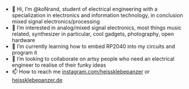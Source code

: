 - 👋 Hi, I’m @koNrand, student of electrical engineering with a specialization in electronics and information technology, in conclusion mixed signal electronics/processing
- 👀 I’m interested in analog/mixed signal electronics, most things music related, synthesizer in particular, cool gadgets, photography, open hardware
- 🌱 I’m currently learning how to embed RP2040 into my circuits and program it
- 💞️ I’m looking to collaborate on artsy people who need an electrical engineer to realise of their funky ideas
- 📫 How to reach me [instagram.com/heissklebepanzer](instagram.com/heissklebepanzer) or [heissklebepanzer.de](heissklebepanzer.de)

<!---
koNrand/koNrand is a ✨ special ✨ repository because its `README.md` (this file) appears on your GitHub profile.
You can click the Preview link to take a look at your changes.
--->
